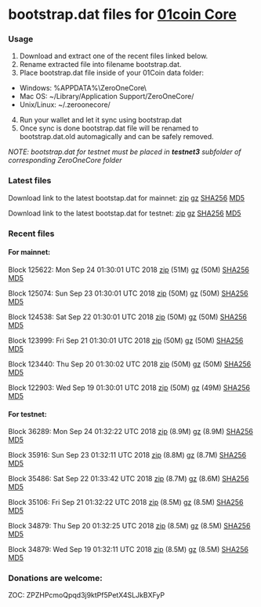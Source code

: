 # bootstrap.dat files for [01coin Core](https://01coin.io)

### Usage

1. Download and extract one of the recent files linked below.
2. Rename extracted file into filename bootstrap.dat.
3. Place bootstrap.dat file inside of your 01Coin data folder:
 - Windows: %APPDATA%\ZeroOneCore\
 - Mac OS: ~/Library/Application Support/ZeroOneCore/
 - Unix/Linux: ~/.zeroonecore/
4. Run your wallet and let it sync using bootstrap.dat
5. Once sync is done bootstrap.dat file will be renamed to bootstrap.dat.old automagically and can be safely removed.

_NOTE: bootstrap.dat for testnet must be placed in **testnet3** subfolder of corresponding ZeroOneCore folder_

### Latest files
Download link to the latest bootstap.dat for mainnet: [zip](https://files.01coin.io/mainnet/bootstrap.dat.zip) [gz](https://files.01coin.io/mainnet/bootstrap.dat.tar.gz) [SHA256](https://files.01coin.io/mainnet/sha256.txt) [MD5](https://files.01coin.io/mainnet/md5.txt)

Download link to the latest bootstap.dat for testnet: [zip](https://files.01coin.io/testnet/bootstrap.dat.zip) [gz](https://files.01coin.io/testnet/bootstrap.dat.tar.gz) [SHA256](https://files.01coin.io/testnet/sha256.txt) [MD5](https://files.01coin.io/testnet/md5.txt)

### Recent files

#### For mainnet:

Block 125622: Mon Sep 24 01:30:01 UTC 2018 [zip](https://files.01coin.io/mainnet/2018-09-24/bootstrap.dat.zip) (51M) [gz](https://files.01coin.io/mainnet/2018-09-24/bootstrap.dat.tar.gz) (50M) [SHA256](https://files.01coin.io/mainnet/2018-09-24/sha256.txt) [MD5](https://files.01coin.io/mainnet/2018-09-24/md5.txt)

Block 125074: Sun Sep 23 01:30:01 UTC 2018 [zip](https://files.01coin.io/mainnet/2018-09-23/bootstrap.dat.zip) (50M) [gz](https://files.01coin.io/mainnet/2018-09-23/bootstrap.dat.tar.gz) (50M) [SHA256](https://files.01coin.io/mainnet/2018-09-23/sha256.txt) [MD5](https://files.01coin.io/mainnet/2018-09-23/md5.txt)

Block 124538: Sat Sep 22 01:30:01 UTC 2018 [zip](https://files.01coin.io/mainnet/2018-09-22/bootstrap.dat.zip) (50M) [gz](https://files.01coin.io/mainnet/2018-09-22/bootstrap.dat.tar.gz) (50M) [SHA256](https://files.01coin.io/mainnet/2018-09-22/sha256.txt) [MD5](https://files.01coin.io/mainnet/2018-09-22/md5.txt)

Block 123999: Fri Sep 21 01:30:01 UTC 2018 [zip](https://files.01coin.io/mainnet/2018-09-21/bootstrap.dat.zip) (50M) [gz](https://files.01coin.io/mainnet/2018-09-21/bootstrap.dat.tar.gz) (50M) [SHA256](https://files.01coin.io/mainnet/2018-09-21/sha256.txt) [MD5](https://files.01coin.io/mainnet/2018-09-21/md5.txt)

Block 123440: Thu Sep 20 01:30:02 UTC 2018 [zip](https://files.01coin.io/mainnet/2018-09-20/bootstrap.dat.zip) (50M) [gz](https://files.01coin.io/mainnet/2018-09-20/bootstrap.dat.tar.gz) (50M) [SHA256](https://files.01coin.io/mainnet/2018-09-20/sha256.txt) [MD5](https://files.01coin.io/mainnet/2018-09-20/md5.txt)

Block 122903: Wed Sep 19 01:30:01 UTC 2018 [zip](https://files.01coin.io/mainnet/2018-09-19/bootstrap.dat.zip) (50M) [gz](https://files.01coin.io/mainnet/2018-09-19/bootstrap.dat.tar.gz) (49M) [SHA256](https://files.01coin.io/mainnet/2018-09-19/sha256.txt) [MD5](https://files.01coin.io/mainnet/2018-09-19/md5.txt)


#### For testnet:

Block 36289: Mon Sep 24 01:32:22 UTC 2018 [zip](https://files.01coin.io/testnet/2018-09-24/bootstrap.dat.zip) (8.9M) [gz](https://files.01coin.io/testnet/2018-09-24/bootstrap.dat.tar.gz) (8.9M) [SHA256](https://files.01coin.io/testnet/2018-09-24/sha256.txt) [MD5](https://files.01coin.io/testnet/2018-09-24/md5.txt)

Block 35916: Sun Sep 23 01:32:11 UTC 2018 [zip](https://files.01coin.io/testnet/2018-09-23/bootstrap.dat.zip) (8.8M) [gz](https://files.01coin.io/testnet/2018-09-23/bootstrap.dat.tar.gz) (8.7M) [SHA256](https://files.01coin.io/testnet/2018-09-23/sha256.txt) [MD5](https://files.01coin.io/testnet/2018-09-23/md5.txt)

Block 35486: Sat Sep 22 01:33:42 UTC 2018 [zip](https://files.01coin.io/testnet/2018-09-22/bootstrap.dat.zip) (8.7M) [gz](https://files.01coin.io/testnet/2018-09-22/bootstrap.dat.tar.gz) (8.6M) [SHA256](https://files.01coin.io/testnet/2018-09-22/sha256.txt) [MD5](https://files.01coin.io/testnet/2018-09-22/md5.txt)

Block 35106: Fri Sep 21 01:32:22 UTC 2018 [zip](https://files.01coin.io/testnet/2018-09-21/bootstrap.dat.zip) (8.5M) [gz](https://files.01coin.io/testnet/2018-09-21/bootstrap.dat.tar.gz) (8.5M) [SHA256](https://files.01coin.io/testnet/2018-09-21/sha256.txt) [MD5](https://files.01coin.io/testnet/2018-09-21/md5.txt)

Block 34879: Thu Sep 20 01:32:25 UTC 2018 [zip](https://files.01coin.io/testnet/2018-09-20/bootstrap.dat.zip) (8.5M) [gz](https://files.01coin.io/testnet/2018-09-20/bootstrap.dat.tar.gz) (8.5M) [SHA256](https://files.01coin.io/testnet/2018-09-20/sha256.txt) [MD5](https://files.01coin.io/testnet/2018-09-20/md5.txt)

Block 34879: Wed Sep 19 01:32:11 UTC 2018 [zip](https://files.01coin.io/testnet/2018-09-19/bootstrap.dat.zip) (8.5M) [gz](https://files.01coin.io/testnet/2018-09-19/bootstrap.dat.tar.gz) (8.5M) [SHA256](https://files.01coin.io/testnet/2018-09-19/sha256.txt) [MD5](https://files.01coin.io/testnet/2018-09-19/md5.txt)


### Donations are welcome:

ZOC: ZPZHPcmoQpqd3j9ktPf5PetX4SLJkBXFyP
